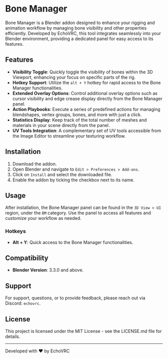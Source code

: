 # Bone Manager

Bone Manager is a Blender addon designed to enhance your rigging and animation workflow by managing bone visibility and other properties efficiently. Developed by EchoVRC, this tool integrates seamlessly into your Blender environment, providing a dedicated panel for easy access to its features.

## Features

- **Visibility Toggle**: Quickly toggle the visibility of bones within the 3D Viewport, enhancing your focus on specific parts of the rig.
- **Hotkey Support**: Utilize the `alt + Y` hotkey for rapid access to the Bone Manager functionalities.
- **Extended Overlay Options**: Control additional overlay options such as cursor visibility and edge crease display directly from the Bone Manager panel.
- **Action Playbooks**: Execute a series of predefined actions for managing blendshapes, vertex groups, bones, and more with just a click.
- **Statistics Display**: Keep track of the total number of meshes and materials in your scene directly from the panel.
- **UV Tools Integration**: A complementary set of UV tools accessible from the Image Editor to streamline your texturing workflow.

## Installation

1. Download the addon.
2. Open Blender and navigate to `Edit > Preferences > Add-ons`.
3. Click on `Install` and select the downloaded file.
4. Enable the addon by ticking the checkbox next to its name.

## Usage

After installation, the Bone Manager panel can be found in the `3D View > UI` region, under the `BM` category. Use the panel to access all features and customize your workflow as needed.

### Hotkeys

- **Alt + Y**: Quick access to the Bone Manager functionalities.

## Compatibility

- **Blender Version**: 3.3.0 and above.

## Support

For support, questions, or to provide feedback, please reach out via Discord: `echovrc`.

## License

This project is licensed under the MIT License - see the LICENSE.md file for details.

---

Developed with ❤️ by EchoVRC
